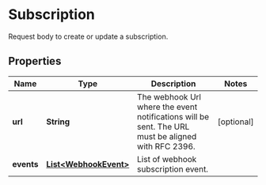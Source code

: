 

# Subscription

Request body to create or update a subscription.

## Properties

| Name | Type | Description | Notes |
|------------ | ------------- | ------------- | -------------|
|**url** | **String** | The webhook Url where the event notifications will be sent. The URL must be aligned with RFC 2396. |  [optional] |
|**events** | [**List&lt;WebhookEvent&gt;**](WebhookEvent.md) | List of webhook subscription event. |  |



